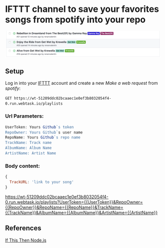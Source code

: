 # IFTTT channel to save your favorites songs from spotify into your repo

![alt tag](https://raw.githubusercontent.com/renanvalentin/playlist/master/docs/ss.png)

## Setup

Log in into your [IFTTT](https://ifttt.com) account and create a new *Make a web request* from *spotify*:

`GET https://wt-51209ddc02bcaaec1e0ef3b8032054f4-0.run.webtask.io/playlists`

### Url Parameters:
```javascript
UserToken: Yours Github`s token
RepoOwner: Yours Github`s user name
RepoName: Yours Github`s repo name
TrackName: Track name
AlbumName: Album Name
ArtistName: Artist Name
```

### Body content:
```javascript
{
  TrackURL: 'link to your song'
}
```

https://wt-51209ddc02bcaaec1e0ef3b8032054f4-0.run.webtask.io/playlists?UserToken={{UserToken}}&RepoOwner={{RepoOwner}}&RepoName={{RepoName}}&TrackName={{TrackName}}&AlbumName={{AlbumName}}&ArtistName={{ArtistName}}

## References
[If This Then Node.js](https://auth0.com/blog/if-this-then-node-dot-js-extending-ifttt-with-webtask-dot-io/)
